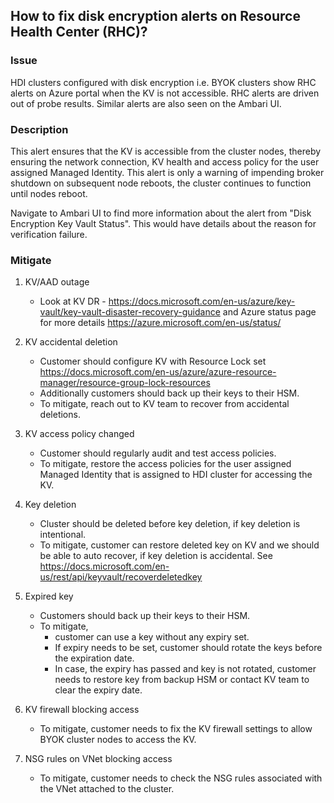 ## How to fix disk encryption alerts on Resource Health Center (RHC)?

### Issue

HDI clusters configured with disk encryption i.e. BYOK clusters show RHC alerts on Azure portal when the KV is not accessible. RHC alerts are driven out of probe results. Similar alerts are also seen on the Ambari UI.

### Description

This alert ensures that the KV is accessible from the cluster nodes, thereby ensuring the network connection, KV health and access policy for the user assigned Managed Identity. This alert is only a warning of impending broker shutdown on subsequent node reboots, the cluster continues to function until nodes reboot.

Navigate to Ambari UI to find more information about the alert from "Disk Encryption Key Vault Status". This would have details about the reason for verification failure.

### Mitigate

1. KV/AAD outage
    - Look at KV DR - https://docs.microsoft.com/en-us/azure/key-vault/key-vault-disaster-recovery-guidance and Azure status page for more details https://azure.microsoft.com/en-us/status/

2. KV accidental deletion
    - Customer should configure KV with Resource Lock set https://docs.microsoft.com/en-us/azure/azure-resource-manager/resource-group-lock-resources 
    - Additionally customers should back up their keys to their HSM.
    - To mitigate, reach out to KV team to recover from accidental deletions.

3. KV access policy changed
    - Customer should regularly audit and test access policies.
    - To mitigate, restore the access policies for the user assigned Managed Identity that is assigned to HDI cluster for accessing the KV.

4. Key deletion
    - Cluster should be deleted before key deletion, if key deletion is intentional.
    - To mitigate, customer can restore deleted key on KV and we should be able to auto recover, if key deletion is accidental. See https://docs.microsoft.com/en-us/rest/api/keyvault/recoverdeletedkey

5. Expired key
    - Customers should back up their keys to their HSM.
    - To mitigate,
        * customer can use a key without any expiry set.
        * If expiry needs to be set, customer should rotate the keys before the expiration date.
        * In case, the expiry has passed and key is not rotated, customer needs to restore key from backup HSM or contact KV team to clear the expiry date.

6. KV firewall blocking access
    - To mitigate, customer needs to fix the KV firewall settings to allow BYOK cluster nodes to access the KV.

7. NSG rules on VNet blocking access
    - To mitigate, customer needs to check the NSG rules associated with the VNet attached to the cluster.